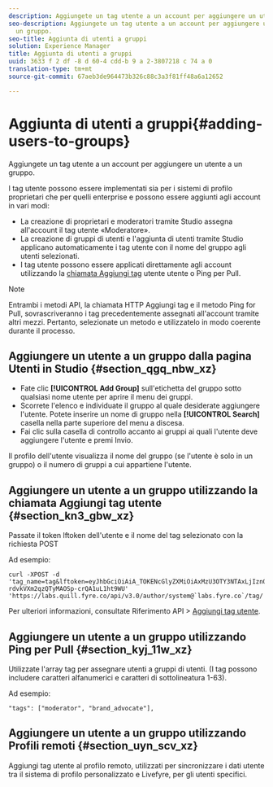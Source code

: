 ```yaml
---
description: Aggiungete un tag utente a un account per aggiungere un utente a un gruppo.
seo-description: Aggiungete un tag utente a un account per aggiungere un utente a
  un gruppo.
seo-title: Aggiunta di utenti a gruppi
solution: Experience Manager
title: Aggiunta di utenti a gruppi
uuid: 3633 f 2 df -8 d 60-4 cdd-b 9 a 2-3807218 c 74 a 0
translation-type: tm+mt
source-git-commit: 67aeb3de964473b326c88c3a3f81ff48a6a12652

---
```



# Aggiunta di utenti a gruppi{#adding-users-to-groups}

Aggiungete un tag utente a un account per aggiungere un utente a un gruppo.

I tag utente possono essere implementati sia per i sistemi di profilo proprietari che per quelli enterprise e possono essere aggiunti agli account in vari modi:

* La creazione di proprietari e moderatori tramite Studio assegna all'account il tag utente «Moderatore».
* La creazione di gruppi di utenti e l'aggiunta di utenti tramite Studio applicano automaticamente i tag utente con il nome del gruppo agli utenti selezionati.
* I tag utente possono essere applicati direttamente agli account utilizzando la [chiamata Aggiungi tag](https://api.livefyre.com/docs#add-user-tag) utente utente o Ping per Pull.

>[!NOTE]
>
>Entrambi i metodi API, la chiamata HTTP Aggiungi tag e il metodo Ping for Pull, sovrascriveranno i tag precedentemente assegnati all'account tramite altri mezzi. Pertanto, selezionate un metodo e utilizzatelo in modo coerente durante il processo.

## Aggiungere un utente a un gruppo dalla pagina Utenti in Studio {#section_qgq_nbw_xz}

* Fate clic **[!UICONTROL Add Group]** sull'etichetta del gruppo sotto qualsiasi nome utente per aprire il menu dei gruppi.
* Scorrete l'elenco e individuate il gruppo al quale desiderate aggiungere l'utente. Potete inserire un nome di gruppo nella **[!UICONTROL Search]** casella nella parte superiore del menu a discesa.
* Fai clic sulla casella di controllo accanto ai gruppi ai quali l'utente deve aggiungere l'utente e premi Invio.

Il profilo dell'utente visualizza il nome del gruppo (se l'utente è solo in un gruppo) o il numero di gruppi a cui appartiene l'utente.

## Aggiungere un utente a un gruppo utilizzando la chiamata Aggiungi tag utente {#section_kn3_gbw_xz}

Passate il token lftoken dell'utente e il nome del tag selezionato con la richiesta POST

Ad esempio:

```
curl -XPOST -d 'tag_name=tag&lftoken=eyJhbGciOiAiA_TOKENcGlyZXMiOiAxMzU3OTY3NTAxLjIzn0.KoyXUVCavt-rdvkVXm2qzQTyMAOSp-crQA1uL1ht9WU' 'https://labs.quill.fyre.co/api/v3.0/author/system@`labs.fyre.co`/tag/'
```


Per ulteriori informazioni, consultate Riferimento API > [Aggiungi tag utente](https://api.livefyre.com/docs/apis/by-category/user-management#operation=urn:livefyre:apis:quill:operations:api:v3.0:author:tags:method=post).

## Aggiungere un utente a un gruppo utilizzando Ping per Pull {#section_kyj_11w_xz}

Utilizzate l'array tag per assegnare utenti a gruppi di utenti. (I tag possono includere caratteri alfanumerici e caratteri di sottolineatura 1-63).

Ad esempio:

```
"tags": ["moderator", "brand_advocate"],
```

## Aggiungere un utente a un gruppo utilizzando Profili remoti {#section_uyn_scv_xz}

Aggiungi tag utente al profilo remoto, utilizzati per sincronizzare i dati utente tra il sistema di profilo personalizzato e Livefyre, per gli utenti specifici.
